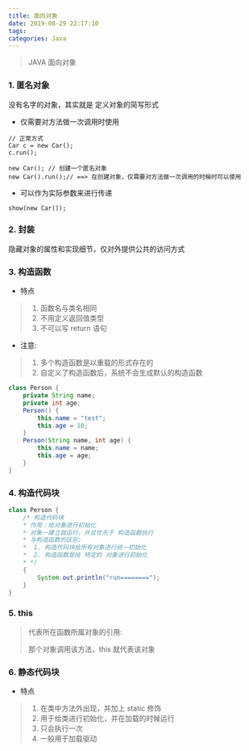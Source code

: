 ```yaml
---
title: 面向对象
date: 2019-08-29 22:17:10
tags:
categories: Java
---
```


>  JAVA 面向对象

<!-- more-->

### 1. 匿名对象

没有名字的对象，其实就是 定义对象的简写形式

- 仅需要对方法做一次调用时使用

```
// 正常方式
Car c = new Car();
c.run();

new Car(); // 创建一个匿名对象
new Car().run();// ==> 在创建对象，仅需要对方法做一次调用的时候时可以使用
```

- 可以作为实际参数来进行传递

```
show(new Car());
```

### 2. 封装

隐藏对象的属性和实现细节，仅对外提供公共的访问方式

### 3. 构造函数

- 特点

>1. 函数名与类名相同
>2. 不用定义返回值类型
>3. 不可以写 return 语句

- 注意:

>1. 多个构造函数是以重载的形式存在的
>2. 自定义了构造函数后，系统不会生成默认的构造函数

```java
class Person {
    private String name;
    private int age;
    Person() {
        this.name = "test";
        this.age = 10;
    }
    Person(String name, int age) {
        this.name = name;
        this.age = age;
    }
}
```

### 4. 构造代码块

```java
class Person {
    /* 构造代码块
    * 作用：给对象进行初始化
    * 对象一建立就运行，并且优先于 构造函数执行
    * 与构造函数的区别:
    *  1. 构造代码块给所有对象进行统一初始化
    *  2. 构造函数是给 特定的 对象进行初始化
    * */
    {
        System.out.println("run========");
    }
}
```

### 5. this

> 代表所在函数所属对象的引用:
>
> 	那个对象调用该方法，this 就代表该对象

### 6. 静态代码块

- 特点

> 1. 在类中方法外出现，并加上 static 修饰
> 2. 用于给类进行初始化，并在加载的时候运行
> 3. 只会执行一次
> 4. 一般用于加载驱动